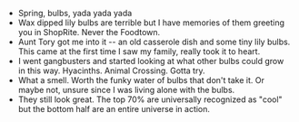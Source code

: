 - Spring, bulbs, yada yada yada
- Wax dipped lily bulbs are terrible but I have memories of them greeting you in ShopRite. Never the Foodtown.
- Aunt Tory got me into it -- an old casserole dish and some tiny lily bulbs. This came at the first time I saw my family, really took it to heart.
- I went gangbusters and started looking at what other bulbs could grow in this way. Hyacinths. Animal Crossing. Gotta try. 
- What a smell. Worth the funky water of bulbs that don't take it. Or maybe not, unsure since I was living alone with the bulbs. 
- They still look great. The top 70% are universally recognized as "cool" but the bottom half are an entire universe in action.
